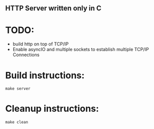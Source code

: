 ## HTTP Server written only in C 

# TODO: 
* build http on top of TCP/IP
* Enable asyncIO and multiple sockets to establish multiple TCP/IP Connections 

# Build instructions: 
`make server`

# Cleanup instructions: 
`make clean`